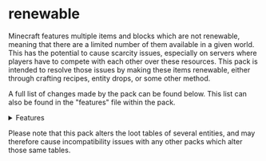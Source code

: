 # renewable
Minecraft features multiple items and blocks which are not renewable, meaning that there are a limited number of them available in a given world. This has the potential to cause scarcity issues, especially on servers where players have to compete with each other over these resources. This pack is intended to resolve those issues by making these items renewable, either through crafting recipes, entity drops, or some other method.

A full list of changes made by the pack can be found below. This list can also be found in the "features" file within the pack.

<details>
<summary>Features</summary>

New Recipes
--------------------

### Bell
- Crafted with 3 of any Log, 2 Stone and 1 Gold Block.

### Budding Amethyst
- Crafted with one Diamond surrounded by 8 Amethyst Shards.

### Calcite
- Smelted from Dripstone Blocks.

### Cobweb
- Crafted with 5 string in an "X" pattern.

### Diamond Horse Armor
- Crafted with 7 Diamonds in an "H" pattern.

### Enchanted Golden Apple
- Same as the now removed vanilla recipe. (8 Gold Blocks around an Apple.)

### Gilded Blackstone
- Crafted with any Gold Ore block and 4 Blackstone in a "+" pattern.

### Golden Horse Armor
- Crafted with 7 Gold Ingots in an "H" pattern.

### Heart of the Sea
- Crafted with a Nether Star surrounded by 8 Prismarine Crystals.

### Iron Horse Armor
- Crafted with 7 Iron Ingots in an "H" pattern.

### Piglin Banner Pattern
- Crafted with 1 Paper and 1 Piglin Head.

### Pink Petals
- Crafted with 2 Cherry Leaf blocks.

### Soul Soil
- Crafted with 2 Dirt and 2 Soul Sand.

### Spore Blossom
- Crafted with a Flowering Azalea.

### Tuff
- Crafted with 2 Basalt and 2 Charcoal.


Loot Changes
--------------------

### Creepers
- Drop the Pigstep music disc when killed by a Piglin.
- Drop either Disc Fragments or the Otherside music disc when killed by a Warden.

### Ender Dragon
- Drops a Dragon Head and an Elytra, but only after being respawned.

### Husk
- Drops Gold Ingots instead of Iron Ingots.
- Has a chance to drop a random Pottery Sherd when killed.
- Drop the Relic music disc when killed by a Creeper.

### Wither
- Drops a Netherite Smithing Template (maximum of 4 wth Looting).


Gameplay Changes
--------------------

### Echo Shards
- Can be created by dropping an amethyst shard onto an activated, naturally spawned sculk shrieker.
### End
- A new Dragon Egg is spawned every time an Ender Dragon is killed instead of only the first time.
### Guardians
- Guardians will be converted into Elder Guardians when struck by lightning.

</details>

Please note that this pack alters the loot tables of several entities, and may therefore cause incompatibility issues with any other packs which alter those same tables.

